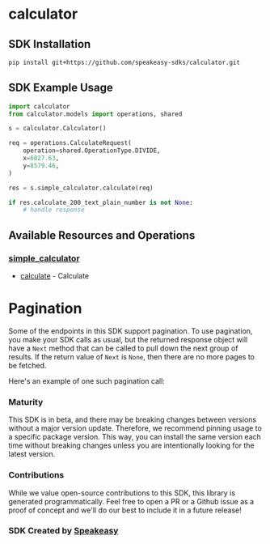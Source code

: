 # calculator

<!-- Start SDK Installation -->
## SDK Installation

```bash
pip install git+https://github.com/speakeasy-sdks/calculator.git
```
<!-- End SDK Installation -->

## SDK Example Usage
<!-- Start SDK Example Usage -->
```python
import calculator
from calculator.models import operations, shared

s = calculator.Calculator()

req = operations.CalculateRequest(
    operation=shared.OperationType.DIVIDE,
    x=6027.63,
    y=8579.46,
)

res = s.simple_calculator.calculate(req)

if res.calculate_200_text_plain_number is not None:
    # handle response
```
<!-- End SDK Example Usage -->

<!-- Start SDK Available Operations -->
## Available Resources and Operations


### [simple_calculator](docs/sdks/simplecalculator/README.md)

* [calculate](docs/sdks/simplecalculator/README.md#calculate) - Calculate
<!-- End SDK Available Operations -->



<!-- Start Dev Containers -->

<!-- End Dev Containers -->



<!-- Start Pagination -->
# Pagination

Some of the endpoints in this SDK support pagination. To use pagination, you make your SDK calls as usual, but the
returned response object will have a `Next` method that can be called to pull down the next group of results. If the
return value of `Next` is `None`, then there are no more pages to be fetched.

Here's an example of one such pagination call:
<!-- End Pagination -->

<!-- Placeholder for Future Speakeasy SDK Sections -->



### Maturity

This SDK is in beta, and there may be breaking changes between versions without a major version update. Therefore, we recommend pinning usage
to a specific package version. This way, you can install the same version each time without breaking changes unless you are intentionally
looking for the latest version.

### Contributions

While we value open-source contributions to this SDK, this library is generated programmatically.
Feel free to open a PR or a Github issue as a proof of concept and we'll do our best to include it in a future release!

### SDK Created by [Speakeasy](https://docs.speakeasyapi.dev/docs/using-speakeasy/client-sdks)
